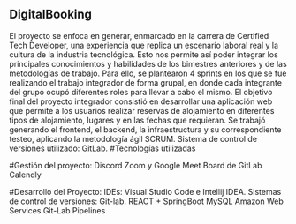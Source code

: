 ## DigitalBooking
El proyecto se enfoca en generar, enmarcado en la carrera de Certified Tech Developer, una experiencia que replica un escenario laboral real y la cultura de la industria tecnológica. Esto nos permite así poder integrar los principales conocimientos y habilidades de los bimestres anteriores y de las metodologías de trabajo. Para ello, se plantearon 4 sprints en los que se fue realizando el trabajo integrador de forma grupal, en donde cada integrante del grupo ocupó diferentes roles para llevar a cabo el mismo.
El objetivo final del proyecto integrador consistió en desarrollar una aplicación web que permite a los usuarios realizar reservas de alojamiento en diferentes tipos de alojamiento, lugares y en las fechas que requieran. Se trabajó generando el frontend, el backend, la infraestructura y su correspondiente testeo, aplicando la metodología ágil SCRUM.
Sistema de control de versiones utilizado: GitLab.
#Tecnologías utilizadas

#Gestión del proyecto:
Discord
Zoom y Google Meet
Board de GitLab
Calendly

#Desarrollo del Proyecto:
IDEs: Visual Studio Code e Intellij IDEA.
Sistemas de control de versiones: Git-lab.
REACT + SpringBoot
MySQL
Amazon Web Services
Git-Lab Pipelines